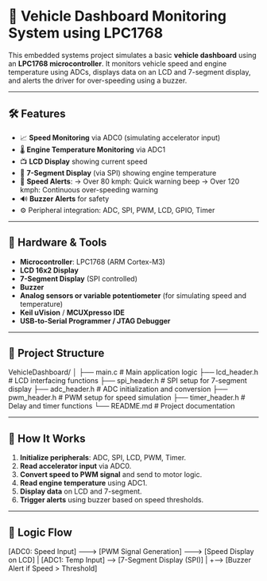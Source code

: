 # 🚗 Vehicle Dashboard Monitoring System using LPC1768

This embedded systems project simulates a basic **vehicle dashboard** using an **LPC1768 microcontroller**. It monitors vehicle speed and engine temperature using ADCs, displays data on an LCD and 7-segment display, and alerts the driver for over-speeding using a buzzer.

---

## 🛠️ Features

- 📈 **Speed Monitoring** via ADC0 (simulating accelerator input)
- 🌡️ **Engine Temperature Monitoring** via ADC1
- 📺 **LCD Display** showing current speed
- 🔢 **7-Segment Display** (via SPI) showing engine temperature
- 🎯 **Speed Alerts**:
  -> Over 80 kmph: Quick warning beep
  -> Over 120 kmph: Continuous over-speeding warning
- 🔊 **Buzzer Alerts** for safety
- ⚙️ Peripheral integration: ADC, SPI, PWM, LCD, GPIO, Timer

---

## 🔧 Hardware & Tools

- **Microcontroller**: LPC1768 (ARM Cortex-M3)
- **LCD 16x2 Display**
- **7-Segment Display** (SPI controlled)
- **Buzzer**
- **Analog sensors or variable potentiometer** (for simulating speed and temperature)
- **Keil uVision** / **MCUXpresso IDE**
- **USB-to-Serial Programmer / JTAG Debugger**

---

## 📁 Project Structure

VehicleDashboard/
│
├── main.c              # Main application logic
├── lcd_header.h        # LCD interfacing functions
├── spi_header.h        # SPI setup for 7-segment display
├── adc_header.h        # ADC initialization and conversion
├── pwm_header.h        # PWM setup for speed simulation
├── timer_header.h      # Delay and timer functions
└── README.md           # Project documentation


---

## 🔄 How It Works

1. **Initialize peripherals**: ADC, SPI, LCD, PWM, Timer.
2. **Read accelerator input** via ADC0.
3. **Convert speed to PWM signal** and send to motor logic.
4. **Read engine temperature** using ADC1.
5. **Display data** on LCD and 7-segment.
6. **Trigger alerts** using buzzer based on speed thresholds.

---

## 🧠 Logic Flow

[ADC0: Speed Input] ---> [PWM Signal Generation] ---> [Speed Display on LCD]
                                                   |
[ADC1: Temp Input] --> [7-Segment Display (SPI)]   |
                                                   +--> [Buzzer Alert if Speed > Threshold]
